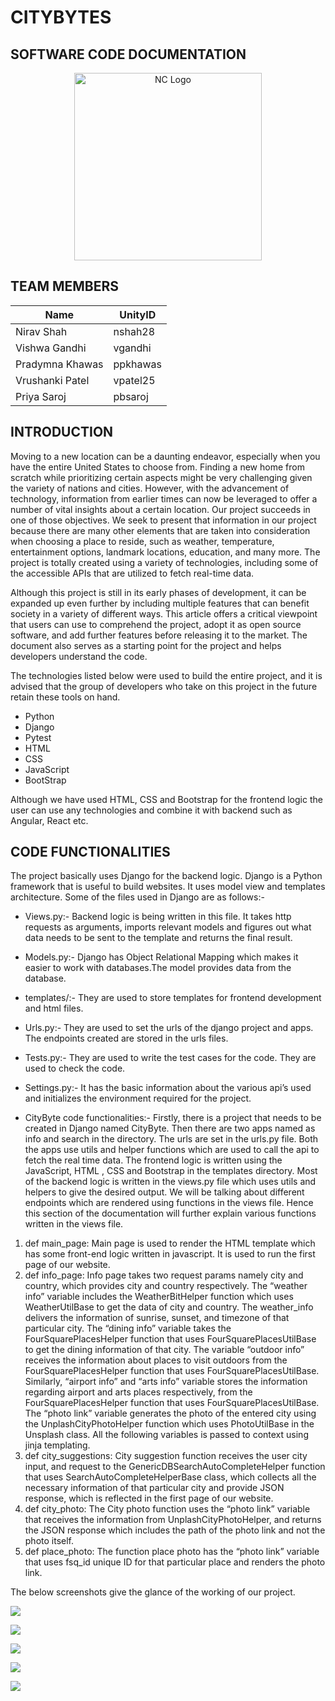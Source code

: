 
# CITYBYTES

## SOFTWARE CODE DOCUMENTATION

<p align="center">
    <img width="300" src="https://github.com/therealppk/CityByte/blob/main/Docs/pictures/images.jfif" alt="NC Logo">
</p>

## TEAM MEMBERS

| Name | UnityID |
|--------|--------|
|Nirav Shah | nshah28 |
| Vishwa Gandhi | vgandhi |
| Pradymna Khawas | ppkhawas | 
| Vrushanki Patel | vpatel25 |
| Priya Saroj | pbsaroj | 

## INTRODUCTION

Moving to a new location can be a daunting endeavor, especially when you have the entire United States to choose from. Finding a new home from scratch while prioritizing certain aspects might be very challenging given the variety of nations and cities. However, with the advancement of technology, information from earlier times can now be leveraged to offer a number of vital insights about a certain location. Our project succeeds in one of those objectives. We seek to present that information in our project because there are many other elements that are taken into consideration when choosing a place to reside, such as weather, temperature, entertainment options, landmark locations, education, and many more. The project is totally created using a variety of technologies, including some of the accessible APIs that are utilized to fetch real-time data.

Although this project is still in its early phases of development, it can be expanded up even further by including multiple features that can benefit society in a variety of different ways. This article offers a critical viewpoint that users can use to comprehend the project, adopt it as open source software, and add further features before releasing it to the market. The document also serves as a starting point for the project and helps developers understand the code.

The technologies listed below were used to build the entire project, and it is advised that the group of developers who take on this project in the future retain these tools on hand.
* Python
* Django
* Pytest
* HTML
* CSS
* JavaScript
* BootStrap

Although we have used HTML, CSS and Bootstrap for the frontend logic the user can use any technologies and combine it with backend such as Angular, React etc.

## CODE FUNCTIONALITIES

The project basically uses Django for the backend logic. Django is a Python framework that is useful to build websites. It uses model view and templates architecture. Some of the files used in Django are as follows:-
* Views.py:- Backend logic is being written in this file. It takes http requests as arguments, imports relevant models and figures out what data needs to be sent to the template and returns the final result.
* Models.py:- Django has Object Relational Mapping which makes it easier to work with databases.The model provides data from the database.
* templates/:- They are used to store templates for frontend development and html files.
* Urls.py:- They are used to set the urls of the django project and apps. The endpoints created are stored in the urls files.
* Tests.py:- They are used to write the test cases for the code. They are used to check the code.
* Settings.py:- It has the basic information about the various api’s used and initializes the environment required for the project.

* CityByte code functionalities:- Firstly, there is a project that needs to be created in Django named CityByte. Then there are two apps named as info and search in the directory. The urls are set in the urls.py file. Both the apps use utils and helper functions which are used to call the api to fetch the real time data. The frontend logic is written using the JavaScript, HTML , CSS and Bootstrap in the templates directory. Most of the backend logic is written in the views.py file which uses utils and helpers to give the desired output. We will be talking about different endpoints which are rendered using functions in the views file. Hence this section of the documentation will further explain various functions written in the views file.

1. def main_page: Main page is used to render the HTML template which has some front-end logic written in javascript. It is used to run the first page of our website.
2. def info_page: Info page takes two request params namely city and country, which provides city and country respectively. The “weather info” variable includes the WeatherBitHelper function which uses WeatherUtilBase to get the data of city and country. The weather_info delivers the information of sunrise, sunset, and timezone of that particular city. The “dining info” variable takes the FourSquarePlacesHelper function that uses FourSquarePlacesUtilBase to get the dining information of that city. The variable “outdoor info” receives the information about places to visit outdoors from the FourSquarePlacesHelper function that uses FourSquarePlacesUtilBase. Similarly, “airport info” and “arts info” variable stores the information regarding airport and arts places respectively, from the FourSquarePlacesHelper function that uses FourSquarePlacesUtilBase. The “photo link” variable generates the photo of the entered city using the UnplashCityPhotoHelper function which uses PhotoUtilBase in the Unsplash class. All the following variables is passed to context using jinja templating.
3. def city_suggestions: City suggestion function receives the user city input, and request to the GenericDBSearchAutoCompleteHelper function that uses SearchAutoCompleteHelperBase class, which collects all the necessary information of that particular city and provide JSON response, which is reflected in the first page of our website.
4. def city_photo: The City photo function uses the “photo link” variable that receives the information from UnplashCityPhotoHelper, and returns the JSON response which includes the path of the photo link and not the photo itself.
5. def place_photo: The function place photo has the “photo link” variable that uses fsq_id unique ID for that particular place and renders the photo link.

The below screenshots give the glance of the working of our project.

![](https://github.com/therealppk/CityByte/blob/main/Docs/pictures/City%201.png)

![](https://github.com/therealppk/CityByte/blob/main/Docs/pictures/City%202.png)

![](https://github.com/therealppk/CityByte/blob/main/Docs/pictures/City%203.png)

![](https://github.com/therealppk/CityByte/blob/main/Docs/pictures/City%204.png)

![](https://github.com/therealppk/CityByte/blob/main/Docs/pictures/City%205.png)

